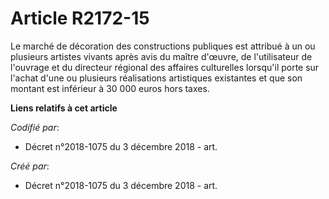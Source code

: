 # Article R2172-15

Le marché de décoration des constructions publiques est attribué à un ou plusieurs artistes vivants après avis du maître
d'œuvre, de l'utilisateur de l'ouvrage et du directeur régional des affaires culturelles lorsqu'il porte sur l'achat d'une ou
plusieurs réalisations artistiques existantes et que son montant est inférieur à 30 000 euros hors taxes.

**Liens relatifs à cet article**

_Codifié par_:

  - Décret n°2018-1075 du 3 décembre 2018 - art.

_Créé par_:

  - Décret n°2018-1075 du 3 décembre 2018 - art.
